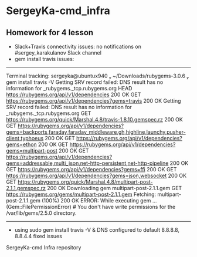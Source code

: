 # SergeyKa-cmd_infra

## Homework for 4 lesson
+ Slack+Travis connectivity issues: no notifications on #sergey_karakulanov Slack channel
+ gem install travis issues:
________________________________________________________________________________________________
Terminal tracking:
sergeyka@ubuntux940  ~/Downloads/rubygems-3.0.6  gem install travis -V
Getting SRV record failed: DNS result has no information for _rubygems._tcp.rubygems.org
HEAD https://rubygems.org/api/v1/dependencies
200 OK
GET https://rubygems.org/api/v1/dependencies?gems=travis
200 OK
Getting SRV record failed: DNS result has no information for _rubygems._tcp.rubygems.org
GET https://rubygems.org/quick/Marshal.4.8/travis-1.8.10.gemspec.rz
200 OK
GET https://rubygems.org/api/v1/dependencies?gems=backports,faraday,faraday_middleware,gh,highline,launchy,pusher-client,typhoeus
200 OK
GET https://rubygems.org/api/v1/dependencies?gems=ethon
200 OK
GET https://rubygems.org/api/v1/dependencies?gems=multipart-post
200 OK
GET https://rubygems.org/api/v1/dependencies?gems=addressable,multi_json,net-http-persistent,net-http-pipeline
200 OK
GET https://rubygems.org/api/v1/dependencies?gems=ffi
200 OK
GET https://rubygems.org/api/v1/dependencies?gems=json,websocket
200 OK
GET https://rubygems.org/quick/Marshal.4.8/multipart-post-2.1.1.gemspec.rz
200 OK
Downloading gem multipart-post-2.1.1.gem
GET https://rubygems.org/gems/multipart-post-2.1.1.gem
Fetching: multipart-post-2.1.1.gem (100%)
200 OK
ERROR:  While executing gem ... (Gem::FilePermissionError)
    # You don't have write permissions for the /var/lib/gems/2.5.0 directory.
____________________________________________________________________________________________
+ using sudo gem install travis -V & DNS configured to default 8.8.8.8, 8.8.4.4 fixed issues


SergeyKa-cmd Infra repository
